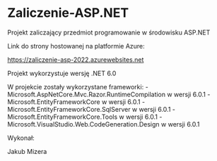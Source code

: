 # Zaliczenie-ASP.NET
Projekt zaliczający przedmiot programowanie w środowisku ASP.NET

Link do strony hostowanej na platformie Azure:

https://zaliczenie-asp-2022.azurewebsites.net

Projekt wykorzystuje wersję .NET 6.0

W projekcie zostały wykorzystane frameworki: 
-Microsoft.AspNetCore.Mvc.Razor.RuntimeCompilation w wersji 6.0.1
-Microsoft.EntityFrameworkCore w wersji 6.0.1
-Microsoft.EntityFrameworkCore.SqlServer w wersji 6.0.1
-Microsoft.EntityFrameworkCore.Tools w wersji 6.0.1
-Microsoft.VisualStudio.Web.CodeGeneration.Design w wersji 6.0.1

Wykonał: 

Jakub Mizera

